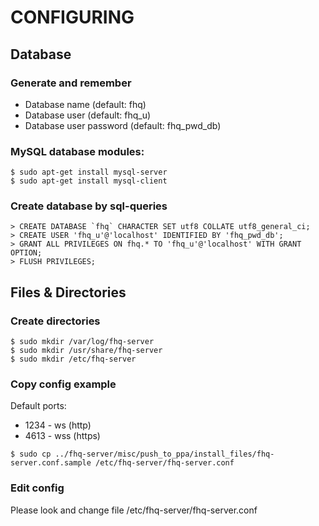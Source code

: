# CONFIGURING

## Database

### Generate and remember

* Database name (default: fhq)
* Database user (default: fhq_u)
* Database user password (default: fhq_pwd_db)

### MySQL database modules:

```
$ sudo apt-get install mysql-server
$ sudo apt-get install mysql-client
```

### Create database by sql-queries

```
> CREATE DATABASE `fhq` CHARACTER SET utf8 COLLATE utf8_general_ci;
> CREATE USER 'fhq_u'@'localhost' IDENTIFIED BY 'fhq_pwd_db';
> GRANT ALL PRIVILEGES ON fhq.* TO 'fhq_u'@'localhost' WITH GRANT OPTION;
> FLUSH PRIVILEGES;
```

## Files & Directories 

### Create directories

```
$ sudo mkdir /var/log/fhq-server
$ sudo mkdir /usr/share/fhq-server
$ sudo mkdir /etc/fhq-server
```

### Copy config example

Default ports:

* 1234 - ws (http)
* 4613 - wss (https)


```
$ sudo cp ../fhq-server/misc/push_to_ppa/install_files/fhq-server.conf.sample /etc/fhq-server/fhq-server.conf
```

### Edit config 

Please look and change file /etc/fhq-server/fhq-server.conf

